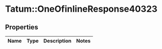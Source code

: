 # Tatum::OneOfinlineResponse40323

## Properties
Name | Type | Description | Notes
------------ | ------------- | ------------- | -------------

